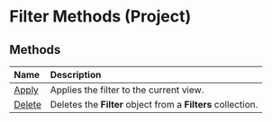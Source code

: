 
# Filter Methods (Project)

## Methods



|**Name**|**Description**|
|:-----|:-----|
| [Apply](bc9a406c-d4ae-0fa5-a5b1-70bf3520fac4.md)|Applies the filter to the current view.|
| [Delete](f0227a43-efc6-0cba-25ee-dc6320ca1206.md)|Deletes the  **Filter** object from a **Filters** collection.|
